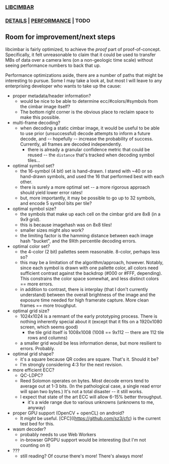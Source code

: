 ### [LIBCIMBAR](https://github.com/sz3/libcimbar)
### [DETAILS](DETAILS.md) | [PERFORMANCE](PERFORMANCE.md) | TODO

## Room for improvement/next steps

libcimbar is fairly optimized, to achieve the *proof* part of proof-of-concept. Specifically, it felt unreasonable to claim that it could be used to transfer MBs of data over a camera lens (on a non-geologic time scale) without seeing performance numbers to back that up.

Performance optimizations aside, there are a number of paths that might be interesting to pursue. Some I may take a look at, but most I will leave to any enterprising developer who wants to take up the cause:

* proper metadata/header information?
	* would be nice to be able to determine ecc/#colors/#symbols from the cimbar image itself?
	* The bottom right corner is the obvious place to reclaim space to make this possible.
* multi-frame decoding?
	* when decoding a static cimbar image, it would be useful to be able to use prior (unsuccessful) decode attempts to inform a future decode, and -- hopefully -- increase the probability of success. Currently, all frames are decoded independently.
		* there is already a granular confidence metric that could be reused -- the `distance` that's tracked when decoding symbol tiles...
* optimal symbol set?
	* the 16-symbol (4 bit) set is hand-drawn. I stared with ~40 or so hand-drawn symbols, and used the 16 that performed best with each other.
	* there is surely a more optimal set -- a more rigorous approach should yield lower error rates!
	* but, more importantly, it may be possible to go up to 32 symbols, and encode 5 symbol bits per tile?
* optimal symbol size?
	* the symbols that make up each cell on the cimbar grid are 8x8 (in a 9x9 grid).
	* this is because imagehash was on 8x8 tiles!
	* smaller sizes might also work?
	* the limiting factor is the hamming distance between each image hash "bucket", and the 9Xth percentile decoding errors.
* optimal color set?
	* the 4-color (2 bit) pallettes seem reasonable. 8-color, perhaps less so?
	* this may be a limitation of the algorithm/approach, however. Notably, since each symbol is drawn with one pallette color, all colors need sufficient contrast against the backdrop (#000 or #FFF, depending). This constrains the color space somewhat, and less distinct colors == more errors.
	* in addition to contrast, there is interplay (that I don't currently understand) between the overall brightness of the image and the exposure time needed for high framerate capture. More clean frames == more troughput.
* optimal grid size?
	* 1024x1024 is a remnant of the early prototyping process. There is nothing inherently special about it (except that it fits on a 1920x1080 screen, which seems good)
		* the tile grid itself is 1008x1008 (1008 == 9x112 -- there are 112 tile rows and columns)
	* a smaller grid would be less information dense, but more resilient to errors. Probably.
* optimal grid shape?
	* it's a square because QR codes are square. That's it. Should it be?
	* I'm strongly considering 4:3 for the next revision.
* more efficient ECC?
	* QC-LDPC?
	* Reed Solomon operates on bytes. Most decode errors tend to average out at 1-3 bits. (In the pathological case, a single read error will span two bytes.) It's not a total disaster -- it still works. 
	* I expect that state of the art ECC will allow 6-15% better throughput.
		* it's a wide range due to various unknowns (unknowns to me, anyway)
* proper GPU support (OpenCV + openCL) on android?
	* It *might* be useful. [CFC]((https://github.com/sz3/cfc) is the current test bed for this.
* wasm decoder?
	* probably needs to use Web Workers
	* in-browser GPGPU support would be interesting (but I'm not counting on it)
* ???
	* still reading? Of course there's more! There's always more!


